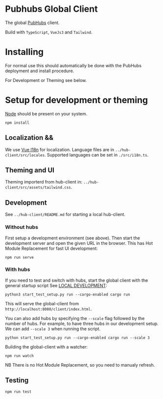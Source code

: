 # Pubhubs Global Client

The global [PubHubs](https://pubhubs.net/) client.

Build with `TypeScript`, `VueJs3` and `Tailwind`.

# Installing

For normal use this should automatically be done with the PubHubs deployment and install procedure.

For Development or Theming see below.

# Setup for development or theming

[Node](https://nodejs.org) should be present on your system.

```
npm install
```

## Localization &&

We use [Vue I18n](https://vue-i18n.intlify.dev/) for localization. Language files are in `../hub-client/src/locales`. Supported languages can be set in `./src/i18n.ts`.

## Theming and UI

Theming importerd from hub-client in: `../hub-client/src/assets/tailwind.css`.

## Development

See `../hub-client/README.md` for starting a local hub-client.

### Without hubs

First setup a development environment (see above). Then start the development server and open the given URL in the browser. This has Hot Module Replacement for fast UI development:

```
npm run serve
```

### With hubs

If you need to test and switch with hubs, start the global client with the general startup script See [LOCAL DEVELOPMENT](./LOCAL_DEVELOPMENT.md):

```
python3 start_test_setup.py run --cargo-enabled cargo run
```

This will serve the global-client from `http://localhost:8080/client/index.html`.

You can also add hubs by specifying the `--scale` flag followed by the number of hubs. For example, to have three hubs in our development setup. We can add `--scale 3` when running the script.

```
python start_test_setup.py run --cargo-enabled cargo run --scale 3
```

Building the global-client with a watcher:

```
npm run watch
```

NB There is no Hot Module Replacement, so you need to manualy refresh.

## Testing

```
npm run test
```
